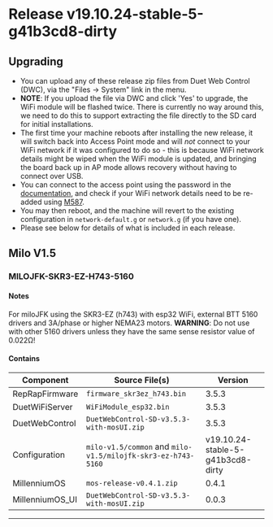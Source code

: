 # Release v19.10.24-stable-5-g41b3cd8-dirty

## Upgrading

* You can upload any of these release zip files from Duet Web Control (DWC), via the "Files -> System" link in the menu.
* **NOTE**: If you upload the file via DWC and click 'Yes' to upgrade, the WiFi module will be flashed twice. There is currently no way around this, we need to do this to support extracting the file directly to the SD card for initial installations.
* The first time your machine reboots after installing the new release, it will switch back into Access Point mode and will _not_ connect to your WiFi network if it was configured to do so - this is because WiFi network details might be wiped when the WiFi module is updated, and bringing the board back up in AP mode allows recovery without having to connect over USB.
* You can connect to the access point using the password in the [documentation](https://millenniummachines.github.io/docs/milo/manual/chapters/90_install_rrf/#accessing-duet-web-control), and check if your WiFi network details need to be re-added using [M587](https://millenniummachines.github.io/docs/milo/manual/chapters/90_install_rrf/#configure-your-wifi-network).
* You may then reboot, and the machine will revert to the existing configuration in `network-default.g` or `network.g` (if you have one).
* Please see below for details of what is included in each release.

## Milo V1.5

### MILOJFK-SKR3-EZ-H743-5160

#### Notes

For miloJFK using the SKR3-EZ (h743) with esp32 WiFi, external BTT 5160 drivers and 3A/phase or higher NEMA23 motors. **WARNING**: Do not use with other 5160 drivers unless they have the same sense resistor value of 0.022Ω!

#### Contains

| Component                   | Source File(s)                           | Version            |
| --------------------------- | ---------------------------------------- | ------------------ |
| RepRapFirmware              | `firmware_skr3ez_h743.bin`             | 3.5.3      |
| DuetWiFiServer              | `WiFiModule_esp32.bin`            | 3.5.3      |
| DuetWebControl              | `DuetWebControl-SD-v3.5.3-with-mosUI.zip`               | 3.5.3    |
| Configuration               | `milo-v1.5/common` and `milo-v1.5/milojfk-skr3-ez-h743-5160` | v19.10.24-stable-5-g41b3cd8-dirty       |
| MillenniumOS                | `mos-release-v0.4.1.zip`                      | 0.4.1     |
| MillenniumOS_UI             | `DuetWebControl-SD-v3.5.3-with-mosUI.zip`               | 0.0.3  |
---

